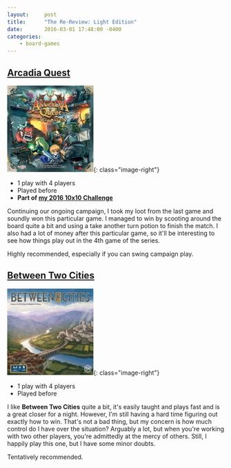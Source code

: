 ```yaml
---
layout:     post
title:      "The Re-Review: Light Edition"
date:       2016-03-01 17:48:00 -0400
categories:
    - board-games
---
```

## [Arcadia Quest](https://boardgamegeek.com/boardgame/155068/arcadia-quest)

![Arcadia Quest](/assets/images/covers/arcadia-quest.jpg){: class="image-right"}

- 1 play with 4 players
- Played before
- **Part of [my 2016 10x10 Challenge](https://boardgamegeek.com/geeklist/202712/wesbakers-2016-10x10-hardcore-challenge)**

Continuing our ongoing campaign, I took my loot from the last game and soundly won this particular game. I managed to win by scooting around the board quite a bit and using a take another turn potion to finish the match. I also had a lot of money after this particular game, so it'll be interesting to see how things play out in the 4th game of the series.

Highly recommended, especially if you can swing campaign play.

## [Between Two Cities](https://boardgamegeek.com/boardgame/168435/between-two-cities)

![Between Two Cities](/assets/images/covers/between-two-cities.jpg){: class="image-right"}

- 1 play with 4 players
- Played before

I like **Between Two Cities** quite a bit, it's easily taught and plays fast and is a great closer for a night. However, I'm still having a hard time figuring out exactly how to win. That's not a bad thing, but my concern is how much control do I have over the situation? Arguably a lot, but when you're working with two other players, you're admittedly at the mercy of others. Still, I happily play this one, but I have some minor doubts.

Tentatively recommended.
